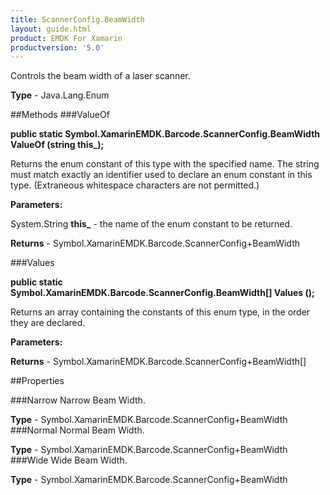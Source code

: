```yaml
---
title: ScannerConfig.BeamWidth
layout: guide.html
product: EMDK For Xamarin 
productversion: '5.0' 
---
```

Controls the beam width of a laser scanner.

**Type** - Java.Lang.Enum

##Methods
###ValueOf

**public static Symbol.XamarinEMDK.Barcode.ScannerConfig.BeamWidth ValueOf (string this_);**

Returns the enum constant of this type with the specified name. The string must match exactly an identifier used to declare an enum constant in this type. (Extraneous whitespace characters are not permitted.)

**Parameters:**

System.String **this_**  - the name of the enum constant to be returned.

**Returns** - Symbol.XamarinEMDK.Barcode.ScannerConfig+BeamWidth

###Values

**public static Symbol.XamarinEMDK.Barcode.ScannerConfig.BeamWidth[] Values ();**

Returns an array containing the constants of this enum type, in the order they are declared.

**Parameters:**

**Returns** - Symbol.XamarinEMDK.Barcode.ScannerConfig+BeamWidth[]

##Properties

###Narrow
Narrow Beam Width.

**Type** - Symbol.XamarinEMDK.Barcode.ScannerConfig+BeamWidth
###Normal
Normal Beam Width.

**Type** - Symbol.XamarinEMDK.Barcode.ScannerConfig+BeamWidth
###Wide
Wide Beam Width.

**Type** - Symbol.XamarinEMDK.Barcode.ScannerConfig+BeamWidth
